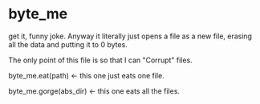 # byte_me
get it, funny joke. 
Anyway it literally just opens a file as a new file, erasing all the data and putting it to 0 bytes.

The only point of this file is so that I can "Corrupt" files.

byte_me.eat(path) <- this one just eats one file.

byte_me.gorge(abs_dir) <- this one eats all the files.
          
